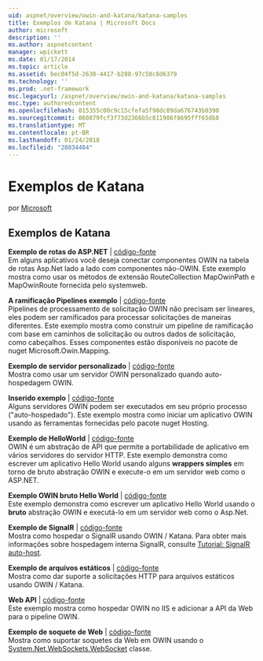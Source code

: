 ```yaml
---
uid: aspnet/overview/owin-and-katana/katana-samples
title: Exemplos de Katana | Microsoft Docs
author: microsoft
description: ''
ms.author: aspnetcontent
manager: wpickett
ms.date: 01/17/2014
ms.topic: article
ms.assetid: bec04f5d-2638-4417-b288-97c58c8d6379
ms.technology: ''
ms.prod: .net-framework
msc.legacyurl: /aspnet/overview/owin-and-katana/katana-samples
msc.type: authoredcontent
ms.openlocfilehash: 815355c00c9c15cfefa5f98dc89da676743b0390
ms.sourcegitcommit: 060879fcf3f73d2366b5c811986f8695fff65db8
ms.translationtype: MT
ms.contentlocale: pt-BR
ms.lasthandoff: 01/24/2018
ms.locfileid: "28034484"
---
```

<a name="katana-samples"></a>Exemplos de Katana
====================
por [Microsoft](https://github.com/microsoft)

## <a name="katana-samples"></a>Exemplos de Katana

**Exemplo de rotas do ASP.NET** | [código-fonte](http://aspnet.codeplex.com/sourcecontrol/latest#Samples/Katana/AspNetRoutes/ReadMe.txt)  
Em alguns aplicativos você deseja conectar componentes OWIN na tabela de rotas Asp.Net lado a lado com componentes não-OWIN. Este exemplo mostra como usar os métodos de extensão RouteCollection MapOwinPath e MapOwinRoute fornecida pelo systemweb.

**A ramificação Pipelines exemplo** | [código-fonte](http://aspnet.codeplex.com/sourcecontrol/latest#Samples/Katana/BranchingPipelines/ReadMe.txt)  
Pipelines de processamento de solicitação OWIN não precisam ser lineares, eles podem ser ramificados para processar solicitações de maneiras diferentes. Este exemplo mostra como construir um pipeline de ramificação com base em caminhos de solicitação ou outros dados de solicitação, como cabeçalhos. Esses componentes estão disponíveis no pacote de nuget Microsoft.Owin.Mapping.

**Exemplo de servidor personalizado** | [código-fonte](http://aspnet.codeplex.com/sourcecontrol/latest#Samples/Katana/CustomServer/MyCustomServer/CustomServer.cs)   
Mostra como usar um servidor OWIN personalizado quando auto-hospedagem OWIN.

**Inserido exemplo** | [código-fonte](http://aspnet.codeplex.com/sourcecontrol/latest#Samples/Katana/Embedded/ReadMe.txt)  
Alguns servidores OWIN podem ser executados em seu próprio processo (&quot;auto-hospedado&quot;). Este exemplo mostra como iniciar um aplicativo OWIN usando as ferramentas fornecidas pelo pacote nuget Hosting.

**Exemplo de HelloWorld** | [código-fonte](http://aspnet.codeplex.com/sourcecontrol/latest#Samples/Katana/HelloWorld/ReadMe.txt)  
OWIN é um abstração de API que permite a portabilidade de aplicativo em vários servidores do servidor HTTP. Este exemplo demonstra como escrever um aplicativo Hello World usando alguns **wrappers simples** em torno de bruto abstração OWIN e execute-o em um servidor web como o ASP.NET.

**Exemplo OWIN bruto Hello World** | [código-fonte](http://aspnet.codeplex.com/sourcecontrol/latest#Samples/Katana/HelloWorldRawOwin/ReadMe.txt)  
Este exemplo demonstra como escrever um aplicativo Hello World usando o **bruto** abstração OWIN e executá-lo em um servidor web como o Asp.Net.

**Exemplo de SignalR** | [código-fonte](http://aspnet.codeplex.com/sourcecontrol/latest#Samples/Katana/SignalR/Program.cs)  
Mostra como hospedar o SignalR usando OWIN / Katana. Para obter mais informações sobre hospedagem interna SignalR, consulte [Tutorial: SignalR auto-host](../../../signalr/overview/deployment/tutorial-signalr-self-host.md).

**Exemplo de arquivos estáticos** | [código-fonte](http://aspnet.codeplex.com/sourcecontrol/latest#Samples/Katana/StaticFilesSample/Startup.cs)   
Mostra como dar suporte a solicitações HTTP para arquivos estáticos usando OWIN / Katana.

**Web API** | [código-fonte](http://aspnet.codeplex.com/sourcecontrol/latest#Samples/Katana/WebApi/ReadMe.txt)   
Este exemplo mostra como hospedar OWIN no IIS e adicionar a API da Web para o pipeline OWIN.

**Exemplo de soquete de Web** | [código-fonte](http://aspnet.codeplex.com/sourcecontrol/latest#Samples/Katana/WebSocketSample/WebSocketServer/Startup.cs)   
Mostra como suportar soquetes da Web em OWIN usando o [System.Net.WebSockets.WebSocket](https://msdn.microsoft.com/library/system.net.websockets.websocket(v=vs.110).aspx) classe.
